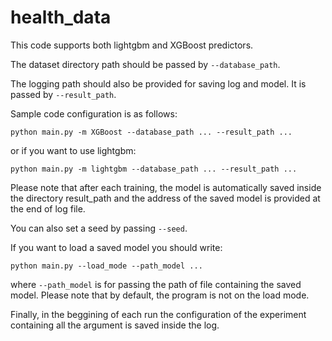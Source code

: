 # health_data

This code supports both lightgbm and XGBoost predictors.

The dataset directory path should be passed by ``--database_path``. 

The logging path should also be provided for saving log and model. It is passed by ``--result_path``.

Sample code configuration is as follows:

```
python main.py -m XGBoost --database_path ... --result_path ...
```
or if you want to use lightgbm:
```
python main.py -m lightgbm --database_path ... --result_path ...
```
Please note that after each training, the model is automatically saved inside the directory result_path and the address of the saved model
is provided at the end of log file.

You can also set a seed by passing ``--seed``.

If you want to load a saved model you should write:

```
python main.py --load_mode --path_model ...
```
where ``--path_model`` is for passing the path of file containing the saved model. Please note that by default, the program is not on the load mode.

Finally, in the beggining of each run the configuration of the experiment containing all the argument is saved inside the log.
